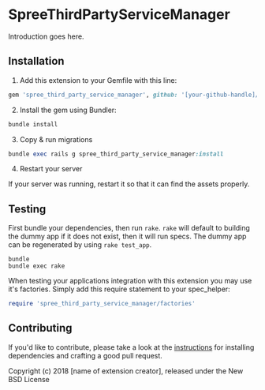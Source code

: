 # SpreeThirdPartyServiceManager

Introduction goes here.

## Installation

1. Add this extension to your Gemfile with this line:
  ```ruby
  gem 'spree_third_party_service_manager', github: '[your-github-handle]/spree_third_party_service_manager'
  ```

2. Install the gem using Bundler:
  ```ruby
  bundle install
  ```

3. Copy & run migrations
  ```ruby
  bundle exec rails g spree_third_party_service_manager:install
  ```

4. Restart your server

  If your server was running, restart it so that it can find the assets properly.

## Testing

First bundle your dependencies, then run `rake`. `rake` will default to building the dummy app if it does not exist, then it will run specs. The dummy app can be regenerated by using `rake test_app`.

```shell
bundle
bundle exec rake
```

When testing your applications integration with this extension you may use it's factories.
Simply add this require statement to your spec_helper:

```ruby
require 'spree_third_party_service_manager/factories'
```


## Contributing

If you'd like to contribute, please take a look at the
[instructions](CONTRIBUTING.md) for installing dependencies and crafting a good
pull request.

Copyright (c) 2018 [name of extension creator], released under the New BSD License

